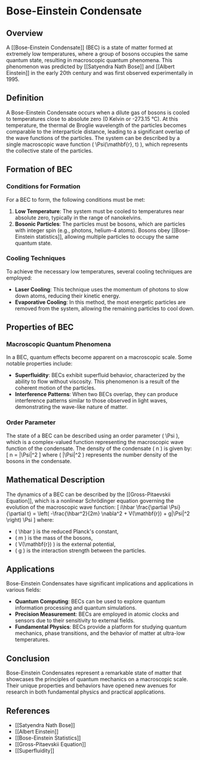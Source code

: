 
# Bose-Einstein Condensate

## Overview
A [[Bose-Einstein Condensate]] (BEC) is a state of matter formed at extremely low temperatures, where a group of bosons occupies the same quantum state, resulting in macroscopic quantum phenomena. This phenomenon was predicted by [[Satyendra Nath Bose]] and [[Albert Einstein]] in the early 20th century and was first observed experimentally in 1995.

## Definition
A Bose-Einstein Condensate occurs when a dilute gas of bosons is cooled to temperatures close to absolute zero (0 Kelvin or -273.15 °C). At this temperature, the thermal de Broglie wavelength of the particles becomes comparable to the interparticle distance, leading to a significant overlap of the wave functions of the particles. The system can be described by a single macroscopic wave function \( \Psi(\mathbf{r}, t) \), which represents the collective state of the particles.

## Formation of BEC
### Conditions for Formation
For a BEC to form, the following conditions must be met:
1. **Low Temperature**: The system must be cooled to temperatures near absolute zero, typically in the range of nanokelvins.
2. **Bosonic Particles**: The particles must be bosons, which are particles with integer spin (e.g., photons, helium-4 atoms). Bosons obey [[Bose-Einstein statistics]], allowing multiple particles to occupy the same quantum state.

### Cooling Techniques
To achieve the necessary low temperatures, several cooling techniques are employed:
- **Laser Cooling**: This technique uses the momentum of photons to slow down atoms, reducing their kinetic energy.
- **Evaporative Cooling**: In this method, the most energetic particles are removed from the system, allowing the remaining particles to cool down.

## Properties of BEC
### Macroscopic Quantum Phenomena
In a BEC, quantum effects become apparent on a macroscopic scale. Some notable properties include:
- **Superfluidity**: BECs exhibit superfluid behavior, characterized by the ability to flow without viscosity. This phenomenon is a result of the coherent motion of the particles.
- **Interference Patterns**: When two BECs overlap, they can produce interference patterns similar to those observed in light waves, demonstrating the wave-like nature of matter.

### Order Parameter
The state of a BEC can be described using an order parameter \( \Psi \), which is a complex-valued function representing the macroscopic wave function of the condensate. The density of the condensate \( n \) is given by:
\[
n = |\Psi|^2
\]
where \( |\Psi|^2 \) represents the number density of the bosons in the condensate.

## Mathematical Description
The dynamics of a BEC can be described by the [[Gross-Pitaevskii Equation]], which is a nonlinear Schrödinger equation governing the evolution of the macroscopic wave function:
\[
i\hbar \frac{\partial \Psi}{\partial t} = \left( -\frac{\hbar^2}{2m} \nabla^2 + V(\mathbf{r}) + g|\Psi|^2 \right) \Psi
\]
where:
- \( \hbar \) is the reduced Planck's constant,
- \( m \) is the mass of the bosons,
- \( V(\mathbf{r}) \) is the external potential,
- \( g \) is the interaction strength between the particles.

## Applications
Bose-Einstein Condensates have significant implications and applications in various fields:
- **Quantum Computing**: BECs can be used to explore quantum information processing and quantum simulations.
- **Precision Measurement**: BECs are employed in atomic clocks and sensors due to their sensitivity to external fields.
- **Fundamental Physics**: BECs provide a platform for studying quantum mechanics, phase transitions, and the behavior of matter at ultra-low temperatures.

## Conclusion
Bose-Einstein Condensates represent a remarkable state of matter that showcases the principles of quantum mechanics on a macroscopic scale. Their unique properties and behaviors have opened new avenues for research in both fundamental physics and practical applications.

## References
- [[Satyendra Nath Bose]]
- [[Albert Einstein]]
- [[Bose-Einstein Statistics]]
- [[Gross-Pitaevskii Equation]]
- [[Superfluidity]]
